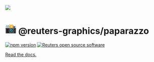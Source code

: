 ![](https://graphics.thomsonreuters.com/style-assets/images/logos/reuters-graphics-logo/svg/graphics-logo-color-dark.svg)

# <img src="./flash.svg" height="35" /> @reuters-graphics/paparazzo

[![npm version](https://badge.fury.io/js/%40reuters-graphics%2Fpaparazzo.svg)](https://badge.fury.io/js/%40reuters-graphics%2Fpaparazzo) [![Reuters open source software](https://badgen.net/badge/Reuters/open%20source/?color=ff8000)](https://github.com/reuters-graphics/)

[Read the docs.](https://reuters-graphics.github.io/paparazzo/)
